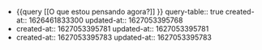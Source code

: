 - {{query [[O que estou pensando agora?]] }}
  query-table:: true
  created-at:: 1626461833300
  updated-at:: 1627053395768
-
  created-at:: 1627053395781
  updated-at:: 1627053395781
-
  created-at:: 1627053395783
  updated-at:: 1627053395783